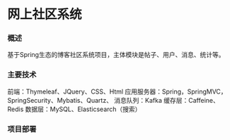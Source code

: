 # 网上社区系统

### 概述
基于Spring生态的博客社区系统项目，主体模块是帖子、用户、消息、统计等。

### 主要技术
前端：Thymeleaf、JQuery、CSS、Html
应用服务器：Spring，SpringMVC，SpringSecurity、Mybatis、Quartz、
消息队列：Kafka
缓存层：Caffeine、Redis
数据层：MySQL、Elasticsearch（搜索）

### 项目部署

